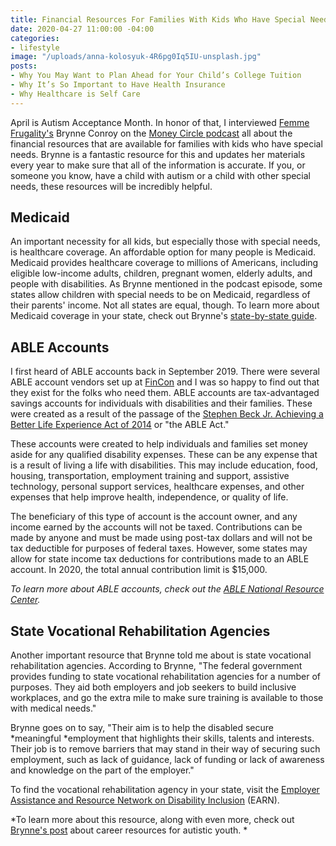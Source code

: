 ```yaml
---
title: Financial Resources For Families With Kids Who Have Special Needs
date: 2020-04-27 11:00:00 -04:00
categories:
- lifestyle
image: "/uploads/anna-kolosyuk-4R6pg0Iq5IU-unsplash.jpg"
posts:
- Why You May Want to Plan Ahead for Your Child’s College Tuition
- Why It’s So Important to Have Health Insurance
- Why Healthcare is Self Care
---
```


April is Autism Acceptance Month. In honor of that, I interviewed [Femme Frugality's](https://femmefrugality.com/) Brynne Conroy on the [Money Circle podcast](https://www.maggiegermano.com/podcast/government-resources-for-families-with-special-needs-kids/) all about the financial resources that are available for families with kids who have special needs. Brynne is a fantastic resource for this and updates her materials every year to make sure that all of the information is accurate. If you, or someone you know, have a child with autism or a child with other special needs, these resources will be incredibly helpful.

## Medicaid

An important necessity for all kids, but especially those with special needs, is healthcare coverage. An affordable option for many people is Medicaid. Medicaid provides healthcare coverage to millions of Americans, including eligible low-income adults, children, pregnant women, elderly adults, and people with disabilities. As Brynne mentioned in the podcast episode, some states allow children with special needs to be on Medicaid, regardless of their parents' income. Not all states are equal, though. To learn more about Medicaid coverage in your state, check out Brynne's [state-by-state guide](https://femmefrugality.com/state-by-state-medicaid-children-autism/).

## ABLE Accounts

I first heard of ABLE accounts back in September 2019. There were several ABLE account vendors set up at [FinCon](https://finconexpo.com/) and I was so happy to find out that they exist for the folks who need them. ABLE accounts are tax-advantaged savings accounts for individuals with disabilities and their families. These were created as a result of the passage of the [Stephen Beck Jr. Achieving a Better Life Experience Act of 2014](https://www.ssa.gov/ssi/spotlights/spot-able.html) or "the ABLE Act." 

These accounts were created to help individuals and families set money aside for any qualified disability expenses.  These can be any expense that is a result of living a life with disabilities. This may include education, food, housing, transportation, employment training and support, assistive technology, personal support services, healthcare expenses, and other expenses that help improve health, independence, or quality of life.

The beneficiary of this type of account is the account owner, and any income earned by the accounts will not be taxed. Contributions can be made by anyone and must be made using post-tax dollars and will not be tax deductible for purposes of federal taxes. However, some states may allow for state income tax deductions for contributions made to an ABLE account. In 2020, the total annual contribution limit is $15,000.

*To learn more about ABLE accounts, check out the [ABLE National Resource Center](https://www.ablenrc.org/).*

## State Vocational Rehabilitation Agencies

Another important resource that Brynne told me about is state vocational rehabilitation agencies. According to Brynne, "The federal government provides funding to state vocational rehabilitation agencies for a number of purposes. They aid both employers and job seekers to build inclusive workplaces, and go the extra mile to make sure training is available to those with medical needs." 

Brynne goes on to say, "Their aim is to help the disabled secure *meaningful *employment that highlights their skills, talents and interests. Their job is to remove barriers that may stand in their way of securing such employment, such as lack of guidance, lack of funding or lack of awareness and knowledge on the part of the employer."

To find the vocational rehabilitation agency in your state, visit the [Employer Assistance and Resource Network on Disability Inclusion](https://askearn.org/state-vocational-rehabilitation-agencies/) (EARN).

*To learn more about this resource, along with even more, check out [Brynne's post](https://femmefrugality.com/career-resources-for-autistic-youth/) about career resources for autistic youth. *